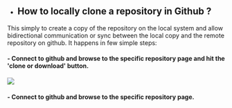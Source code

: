 
- ## **How to locally clone a repository in Github ?**
This simply to create a copy of the repository on the local system and allow bidirectional communication or sync between the local copy and the remote repository on github. It happens in few simple steps:

#### - Connect to github and browse to the specific repository page and hit the 'clone or download' button.



![]({{site.baseurl}}/images/cloning_1_.PNG)




#### - Connect to github and browse to the specific repository page.



